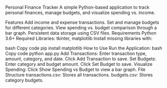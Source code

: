 Personal Finance Tracker
A simple Python-based application to track personal finances, manage budgets, and visualize spending vs. income.

Features
Add income and expense transactions.
Set and manage budgets for different categories.
View spending vs. budget comparison through a bar graph.
Persistent data storage using CSV files.
Requirements
Python 3.6+
Required Libraries: tkinter, matplotlib
Install missing libraries with:

bash
Copy code
pip install matplotlib
How to Use
Run the Application:
bash
Copy code
python app.py
Add Transactions:
Enter transaction type, amount, category, and date.
Click Add Transaction to save.
Set Budgets:
Enter category and budget amount.
Click Set Budget to save.
Visualize Spending:
Click Show Spending vs Budget to view a bar graph.
File Structure
transactions.csv: Stores all transactions.
budgets.csv: Stores category budgets.
